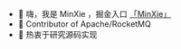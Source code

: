 - 👋 嗨，我是 MinXie ，掘金入口 [「MinXie」](https://juejin.cn/user/377887729924872/posts?sort=popular)
- 👀 Contributor of Apache/RocketMQ
- 🌱 热衷于研究源码实现

<!---
xyj1209/xyj1209 is a ✨ special ✨ repository because its `README.md` (this file) appears on your GitHub profile.
You can click the Preview link to take a look at your changes.
--->

